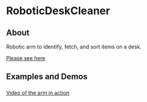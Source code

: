 # RoboticDeskCleaner

## About
Robotic arm to identify, fetch, and sort items on a desk.

[Please see here](http://lycheelabs.org/projects/dummy)

## Examples and Demos
###
[Video of the arm in action](http://www.youtube.com/watch?v=_0QbA81YPbA)
